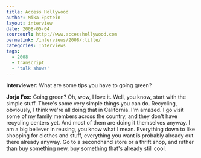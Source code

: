 ```yaml
---
title: Access Hollywood 
author: Mika Epstein
layout: interview
date: 2008-05-04
sourceurl: http://www.accesshollywood.com  
permalink: /interviews/2008/:title/
categories: Interviews
tags:
  - 2008
  - transcript
  - 'talk shows'
---
```


**Interviewer:** What are some tips you have to going green?

**Jorja Fox:** Going green? Oh, wow, I love it. Well, you know, start with the simple stuff. There's some very simple things you can do. Recycling, obviously, I think we're all doing that in California. I'm amazed. I go visit some of my family members across the country, and they don't have recycling centers yet. And most of them are doing it themselves anyway. I am a big believer in reusing, you know what I mean. Everything down to like shopping for clothes and stuff, everything you want is probably already out there already anyway. Go to a secondhand store or a thrift shop, and rather than buy something new, buy something that's already still cool. 